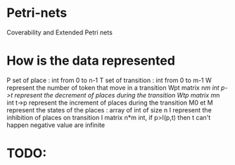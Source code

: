 # Petri-nets
 Coverability and Extended Petri nets

# How is the data represented
P set of place : int from 0 to n-1
T set of transition : int from 0 to m-1
W represent the number of token that move in a transition
    Wpt matrix n*m int p->t represent the decrement of places during the transition
    Wtp matrix m*n int t->p represent the increment of places during the transition
M0 et M represent the states of the places : array of int of size n
I represent the inhibition of places on transition
    I matrix n*m int, if p>I(p,t) then t can't happen
    negative value are infinite

# TODO: